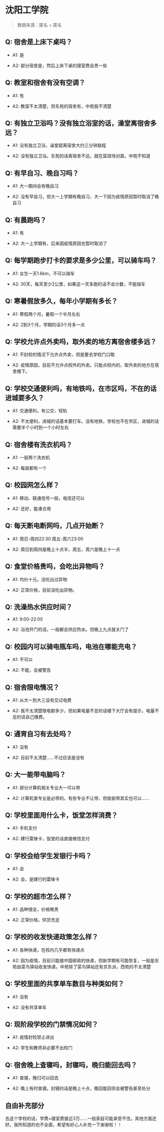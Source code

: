 # 沈阳工学院

> 数据来源：匿名 + 匿名

## Q: 宿舍是上床下桌吗？

- A1: 是

- A2: 部分宿舍是，然后上床下桌的寝室费会贵一些

## Q: 教室和宿舍有没有空调？

- A1: 有

- A2: 教室不太清楚，但东苑的宿舍有，中苑我不清楚

## Q: 有独立卫浴吗？没有独立浴室的话，澡堂离宿舍多远？

- A1: 没有独立卫浴，澡堂距离宿舍大约三分钟路程

- A2: 没有独立卫浴。东苑的话离宿舍不远，就在篮球场对面，中苑不知道

## Q: 有早自习、晚自习吗？

- A1: 大一期间会有晚自习

- A2: 没有早自习，但大一上学期有晚自习，大一下因为疫情原因暂时取消了晚自习

## Q: 有晨跑吗？

- A1: 有

- A2: 大一上学期有，后来因疫情原因也暂时取消了

## Q: 每学期跑步打卡的要求是多少公里，可以骑车吗？

- A1: 女生一天1.6km，不可以骑车

- A2: 30天，每天至少2公里，如果这一天多跑的话不会计数，不能骑车

## Q: 寒暑假放多久，每年小学期有多长？

- A1: 寒假两个月，暑假一个半月左右

- A2: 2到3个月，学期的话3个月多一点

## Q: 学校允许点外卖吗，取外卖的地方离宿舍楼多远？

- A1: 不封校的情况下允许点外卖，但是要去学校门口取

- A2: 疫情原因，目前不允许点校外的外卖。只能点校内的，取外卖的地方在宿舍楼下。

## Q: 学校交通便利吗，有地铁吗，在市区吗，不在的话进城要多久？

- A1: 交通便利，有公交、轻轨

- A2: 不太便利，进城的话基本要打车。没有地铁，学校也不在市区，进城的话需要半个小时到一个小时左右

## Q: 宿舍楼有洗衣机吗？

- A1: 一层两个洗衣机

- A2: 每层都有一个

## Q: 校园网怎么样？

- A1: 移动、联通信号一般，电信还可以

- A2: 还好，能凑合用

## Q: 每天断电断网吗，几点开始断？

- A1: 周日-周四22:30 周五-周六23:00

- A2: 周日到周四是晚上十点半，周五，周六是晚上十一点

## Q: 食堂价格贵吗，会吃出异物吗？

- A1: 均价十元，没吃出过异物

- A2: 正常价格，目前没吃出异物。

## Q: 洗澡热水供应时间？

- A1: 9:00-22:00

- A2: 浴池开门的话，一般都会供应热水。但晚上九点就关门了

## Q: 校园内可以骑电瓶车吗，电池在哪能充电？

- A1: 不可以

- A2: 不能，会被警告

## Q: 宿舍限电情况？

- A1: 从大一到大三没有交过电费

- A2: 我不太清楚限电额多少，但如果电量不足的话楼下大厅会有提示，电量不足的话自己缴费。

## Q: 通宵自习有去处吗？

- A1: 没有

- A2: 目前不太清楚……不过应该是没有

## Q: 大一能带电脑吗？

- A1: 部分计算机相关专业大一可以带

- A2: 计算机类专业是必带的。有些专业不让带，但偷偷带其实也可以……

## Q: 学校里面用什么卡，饭堂怎样消费？

- A1: 手机支付

- A2: 建行雷锋卡，饭堂的话直接微信支付

## Q: 学校会给学生发银行卡吗？

- A1: 会

- A2: 会，是建行的雷锋卡

## Q: 学校的超市怎么样？

- A1: 品种很全，价格略贵

- A2: 正常价格，供货充足

## Q: 学校的收发快递政策怎么样？

- A1: 各种快递，在校内几乎都有快递点

- A2: 因为疫情，目前只能接中国邮政的快递，但新学期有可能恢复，一般是东苑由菜鸟驿站收发快递，中苑除了菜鸟驿站还有京东派，西苑的不太清楚

## Q: 学校里面的共享单车数目与种类如何？

- A1: 没有

- A2: 没有共享单车

## Q: 现阶段学校的门禁情况如何？

- A1: 疫情封校禁止进出

- A2: 学生和教师非必要不出校门

## Q: 宿舍晚上查寝吗，封寝吗，晚归能回去吗？

- A1: 查寝，晚归可以回去

- A2: 晚上有时查寝。封寝的话是晚上十点，晚回能回但会被警告甚至处分

## 自由补充部分

去这个学校的话，学费+寝室费接近3万……一般家庭可能承受不住。其他方面还好。我所知道的也不全面，希望有好心人补充一下谢谢啦！！